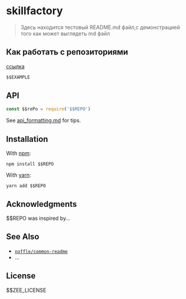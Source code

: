 # skillfactory



> Здесь находится тестовый README.md файл,с демонстрацией того как может выглядеть md файл



## Как работать с репозиториями
[ссылка](https://about.gitlab.com/images/press/git-cheat-sheet.pdf)




```javascript
$$EXAMPLE
```

## API

```js
const $$rePo = require('$$REPO')
```

See [api_formatting.md](api_formatting.md) for tips.

## Installation

With [npm](https://npmjs.org/):

```shell
npm install $$REPO
```

With [yarn](https://yarnpkg.com/en/):

```shell
yarn add $$REPO
```

## Acknowledgments

$$REPO was inspired by...

## See Also

- [`noffle/common-readme`](https://github.com/noffle/common-readme)
- ...

## License

$$ZEE_LICENSE
